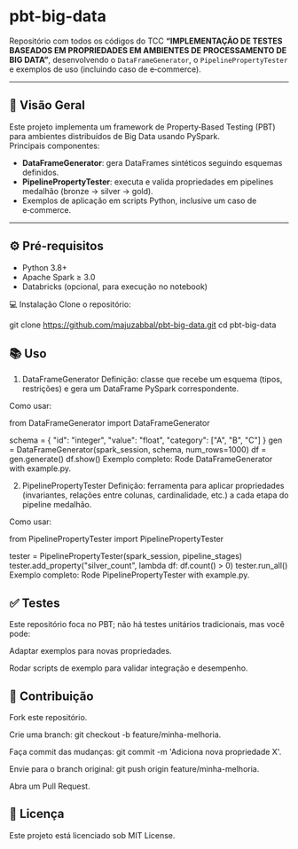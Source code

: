 # pbt-big-data

Repositório com todos os códigos do TCC **“IMPLEMENTAÇÃO DE TESTES BASEADOS EM PROPRIEDADES EM AMBIENTES DE PROCESSAMENTO DE BIG DATA”**, desenvolvendo o `DataFrameGenerator`, o `PipelinePropertyTester` e exemplos de uso (incluindo caso de e‑commerce).

---

## 🚀 Visão Geral

Este projeto implementa um framework de Property‑Based Testing (PBT) para ambientes distribuídos de Big Data usando PySpark.  
Principais componentes:
- **DataFrameGenerator**: gera DataFrames sintéticos seguindo esquemas definidos.
- **PipelinePropertyTester**: executa e valida propriedades em pipelines medalhão (bronze → silver → gold).
- Exemplos de aplicação em scripts Python, inclusive um caso de e‑commerce.

---

## ⚙️ Pré-requisitos

- Python 3.8+  
- Apache Spark ≥ 3.0  
- Databricks (opcional, para execução no notebook)  

💻 Instalação
Clone o repositório:

git clone https://github.com/majuzabbal/pbt-big-data.git
cd pbt-big-data

## 📚 Uso
1. DataFrameGenerator
Definição: classe que recebe um esquema (tipos, restrições) e gera um DataFrame PySpark correspondente.

Como usar:

from DataFrameGenerator import DataFrameGenerator

schema = {
    "id": "integer",
    "value": "float",
    "category": ["A", "B", "C"]
}
gen = DataFrameGenerator(spark_session, schema, num_rows=1000)
df = gen.generate()
df.show()
Exemplo completo:
Rode DataFrameGenerator with example.py.

2. PipelinePropertyTester
Definição: ferramenta para aplicar propriedades (invariantes, relações entre colunas, cardinalidade, etc.) a cada etapa do pipeline medalhão.

Como usar:

from PipelinePropertyTester import PipelinePropertyTester

tester = PipelinePropertyTester(spark_session, pipeline_stages)
tester.add_property("silver_count", lambda df: df.count() > 0)
tester.run_all()
Exemplo completo:
Rode PipelinePropertyTester with example.py.

## ✅ Testes
Este repositório foca no PBT; não há testes unitários tradicionais, mas você pode:

Adaptar exemplos para novas propriedades.

Rodar scripts de exemplo para validar integração e desempenho.

## 🤝 Contribuição
Fork este repositório.

Crie uma branch: git checkout -b feature/minha-melhoria.

Faça commit das mudanças: git commit -m 'Adiciona nova propriedade X'.

Envie para o branch original: git push origin feature/minha-melhoria.

Abra um Pull Request.

## 📝 Licença
Este projeto está licenciado sob MIT License.






